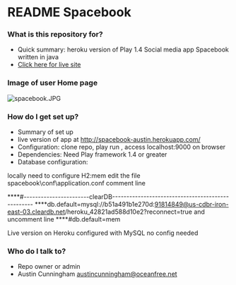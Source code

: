 # README Spacebook #

### What is this repository for? ###

* Quick summary: heroku version of Play 1.4 Social media app Spacebook written in java
* [Click here for live site](http://spacebook-austin.herokuapp.com)

### Image of user Home page ###

![spacebook.JPG](https://bitbucket.org/repo/6kK9K8/images/2198659219-spacebook.JPG)



### How do I get set up? ###

* Summary of set up
* live version of app at http://spacebook-austin.herokuapp.com/
* Configuration: clone repo, play run , access localhost:9000 on browser
* Dependencies: Need Play framework 1.4 or greater 
* Database configuration:

locally need to configure H2:mem 
edit the file spacebook\conf\application.conf 
comment line 


****#-----------------------clearDB--------------------------------------------------
****db.default=mysql://b51a491b1e270d:91814849@us-cdbr-iron-east-03.cleardb.net/heroku_42821ad588d10e2?reconnect=true
and uncomment line
****#db.default=mem

Live version on Heroku configured with MySQL no config needed


### Who do I talk to? ###

* Repo owner or admin
* Austin Cunningham austincunningham@oceanfree.net